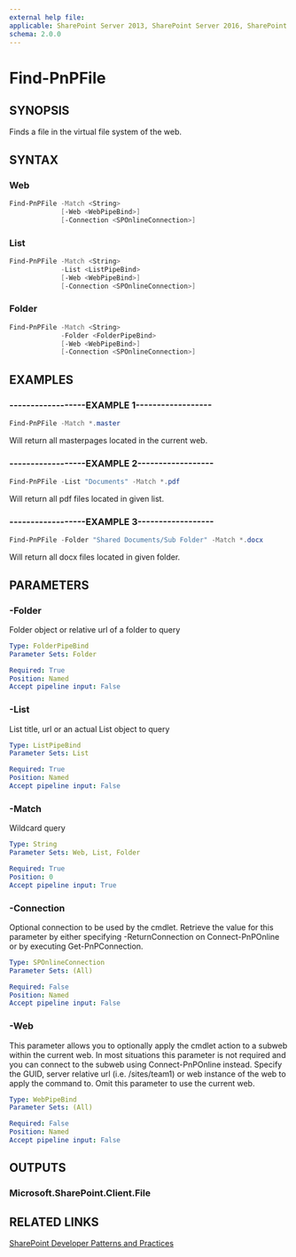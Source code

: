 ```yaml
---
external help file:
applicable: SharePoint Server 2013, SharePoint Server 2016, SharePoint Server 2019, SharePoint Online
schema: 2.0.0
---
```

# Find-PnPFile

## SYNOPSIS
Finds a file in the virtual file system of the web.

## SYNTAX 

### Web
```powershell
Find-PnPFile -Match <String>
             [-Web <WebPipeBind>]
             [-Connection <SPOnlineConnection>]
```

### List
```powershell
Find-PnPFile -Match <String>
             -List <ListPipeBind>
             [-Web <WebPipeBind>]
             [-Connection <SPOnlineConnection>]
```

### Folder
```powershell
Find-PnPFile -Match <String>
             -Folder <FolderPipeBind>
             [-Web <WebPipeBind>]
             [-Connection <SPOnlineConnection>]
```

## EXAMPLES

### ------------------EXAMPLE 1------------------
```powershell
Find-PnPFile -Match *.master
```

Will return all masterpages located in the current web.

### ------------------EXAMPLE 2------------------
```powershell
Find-PnPFile -List "Documents" -Match *.pdf
```

Will return all pdf files located in given list.

### ------------------EXAMPLE 3------------------
```powershell
Find-PnPFile -Folder "Shared Documents/Sub Folder" -Match *.docx
```

Will return all docx files located in given folder.

## PARAMETERS

### -Folder
Folder object or relative url of a folder to query

```yaml
Type: FolderPipeBind
Parameter Sets: Folder

Required: True
Position: Named
Accept pipeline input: False
```

### -List
List title, url or an actual List object to query

```yaml
Type: ListPipeBind
Parameter Sets: List

Required: True
Position: Named
Accept pipeline input: False
```

### -Match
Wildcard query

```yaml
Type: String
Parameter Sets: Web, List, Folder

Required: True
Position: 0
Accept pipeline input: True
```

### -Connection
Optional connection to be used by the cmdlet. Retrieve the value for this parameter by either specifying -ReturnConnection on Connect-PnPOnline or by executing Get-PnPConnection.

```yaml
Type: SPOnlineConnection
Parameter Sets: (All)

Required: False
Position: Named
Accept pipeline input: False
```

### -Web
This parameter allows you to optionally apply the cmdlet action to a subweb within the current web. In most situations this parameter is not required and you can connect to the subweb using Connect-PnPOnline instead. Specify the GUID, server relative url (i.e. /sites/team1) or web instance of the web to apply the command to. Omit this parameter to use the current web.

```yaml
Type: WebPipeBind
Parameter Sets: (All)

Required: False
Position: Named
Accept pipeline input: False
```

## OUTPUTS

### Microsoft.SharePoint.Client.File

## RELATED LINKS

[SharePoint Developer Patterns and Practices](https://aka.ms/sppnp)